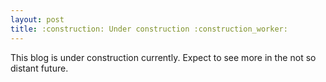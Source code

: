 ```yaml
---
layout: post
title: :construction: Under construction :construction_worker:
--- 
```


This blog is under construction currently.
Expect to see more in the not so distant future.
